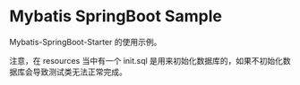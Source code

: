 # Mybatis SpringBoot Sample

Mybatis-SpringBoot-Starter 的使用示例。

注意，在 resources 当中有一个 init.sql 是用来初始化数据库的，如果不初始化数据库会导致测试类无法正常完成。